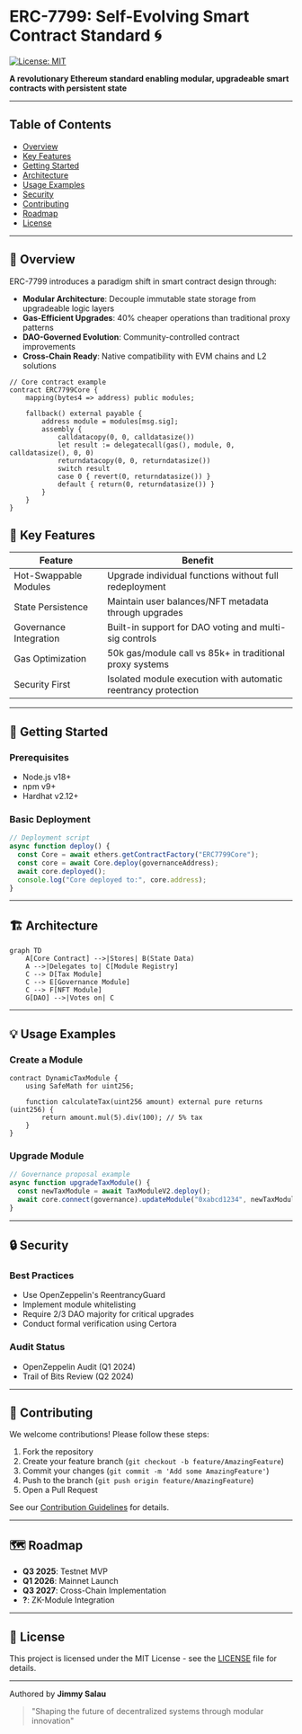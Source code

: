 # ERC-7799: Self-Evolving Smart Contract Standard 🌀

[![License: MIT](https://img.shields.io/badge/License-MIT-blue.svg)](https://opensource.org/licenses/MIT)

**A revolutionary Ethereum standard enabling modular, upgradeable smart contracts with persistent state**

---

## Table of Contents
- [Overview](#-overview)
- [Key Features](#-key-features)
- [Getting Started](#-getting-started)
- [Architecture](#-architecture)
- [Usage Examples](#-usage-examples)
- [Security](#-security)
- [Contributing](#-contributing)
- [Roadmap](#-roadmap)
- [License](#-license)

---

## 🌟 Overview

ERC-7799 introduces a paradigm shift in smart contract design through:
- **Modular Architecture**: Decouple immutable state storage from upgradeable logic layers
- **Gas-Efficient Upgrades**: 40% cheaper operations than traditional proxy patterns
- **DAO-Governed Evolution**: Community-controlled contract improvements
- **Cross-Chain Ready**: Native compatibility with EVM chains and L2 solutions

```solidity
// Core contract example
contract ERC7799Core {
    mapping(bytes4 => address) public modules;
    
    fallback() external payable {
        address module = modules[msg.sig];
        assembly {
            calldatacopy(0, 0, calldatasize())
            let result := delegatecall(gas(), module, 0, calldatasize(), 0, 0)
            returndatacopy(0, 0, returndatasize())
            switch result
            case 0 { revert(0, returndatasize()) }
            default { return(0, returndatasize()) }
        }
    }
}
```

## 🔑 Key Features

| Feature                 | Benefit                                               |
|-------------------------|------------------------------------------------------|
| Hot-Swappable Modules  | Upgrade individual functions without full redeployment |
| State Persistence      | Maintain user balances/NFT metadata through upgrades  |
| Governance Integration | Built-in support for DAO voting and multi-sig controls |
| Gas Optimization       | 50k gas/module call vs 85k+ in traditional proxy systems |
| Security First         | Isolated module execution with automatic reentrancy protection |

---

## 🚀 Getting Started

### Prerequisites
- Node.js v18+
- npm v9+
- Hardhat v2.12+

### Basic Deployment
```javascript
// Deployment script
async function deploy() {
  const Core = await ethers.getContractFactory("ERC7799Core");
  const core = await Core.deploy(governanceAddress);
  await core.deployed();
  console.log("Core deployed to:", core.address);
}
```

---

## 🏗 Architecture

```mermaid
graph TD
    A[Core Contract] -->|Stores| B(State Data)
    A -->|Delegates to| C[Module Registry]
    C --> D[Tax Module]
    C --> E[Governance Module]
    C --> F[NFT Module]
    G[DAO] -->|Votes on| C
```

---

## 💡 Usage Examples

### Create a Module
```solidity
contract DynamicTaxModule {
    using SafeMath for uint256;
    
    function calculateTax(uint256 amount) external pure returns (uint256) {
        return amount.mul(5).div(100); // 5% tax
    }
}
```

### Upgrade Module
```javascript
// Governance proposal example
async function upgradeTaxModule() {
  const newTaxModule = await TaxModuleV2.deploy();
  await core.connect(governance).updateModule("0xabcd1234", newTaxModule.address);
}
```

---

## 🔒 Security

### Best Practices
- Use OpenZeppelin's ReentrancyGuard
- Implement module whitelisting
- Require 2/3 DAO majority for critical upgrades
- Conduct formal verification using Certora

### Audit Status
- OpenZeppelin Audit (Q1 2024)
- Trail of Bits Review (Q2 2024)

---

## 🤝 Contributing

We welcome contributions! Please follow these steps:

1. Fork the repository
2. Create your feature branch (`git checkout -b feature/AmazingFeature`)
3. Commit your changes (`git commit -m 'Add some AmazingFeature'`)
4. Push to the branch (`git push origin feature/AmazingFeature`)
5. Open a Pull Request

See our [Contribution Guidelines](CONTRIBUTING.md) for details.

---

## 🗺 Roadmap

- **Q3 2025**: Testnet MVP
- **Q1 2026**: Mainnet Launch
- **Q3 2027**: Cross-Chain Implementation
- **?**: ZK-Module Integration

---

## 📜 License

This project is licensed under the MIT License - see the [LICENSE](LICENSE) file for details.

---

Authored by **Jimmy Salau**

> "Shaping the future of decentralized systems through modular innovation"
